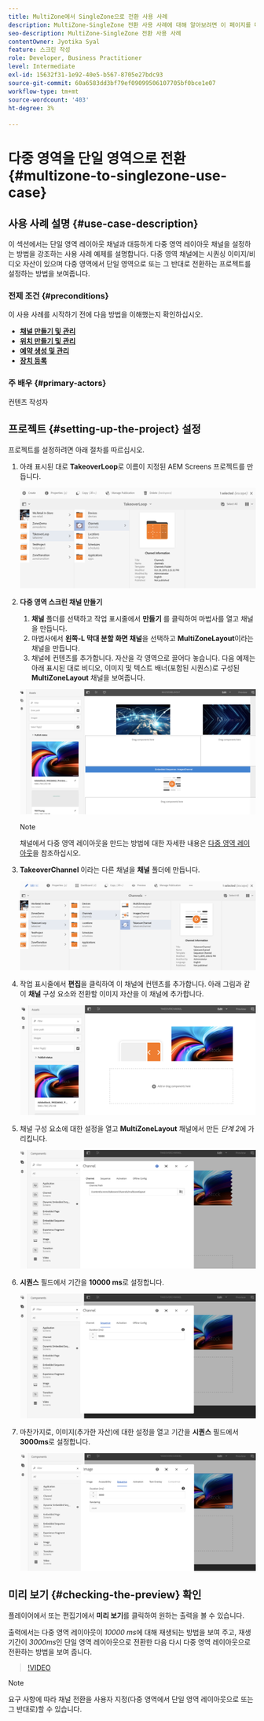 ```yaml
---
title: MultiZone에서 SingleZone으로 전환 사용 사례
description: MultiZone-SingleZone 전환 사용 사례에 대해 알아보려면 이 페이지를 따르십시오.
seo-description: MultiZone-SingleZone 전환 사용 사례
contentOwner: Jyotika Syal
feature: 스크린 작성
role: Developer, Business Practitioner
level: Intermediate
exl-id: 15632f31-1e92-40e5-b567-8705e27bdc93
source-git-commit: 60a6583dd3bf79ef09099506107705bf0bce1e07
workflow-type: tm+mt
source-wordcount: '403'
ht-degree: 3%

---
```


# 다중 영역을 단일 영역으로 전환 {#multizone-to-singlezone-use-case}


## 사용 사례 설명 {#use-case-description}

이 섹션에서는 단일 영역 레이아웃 채널과 대등하게 다중 영역 레이아웃 채널을 설정하는 방법을 강조하는 사용 사례 예제를 설명합니다. 다중 영역 채널에는 시퀀싱 이미지/비디오 자산이 있으며 다중 영역에서 단일 영역으로 또는 그 반대로 전환하는 프로젝트를 설정하는 방법을 보여줍니다.

### 전제 조건 {#preconditions}

이 사용 사례를 시작하기 전에 다음 방법을 이해했는지 확인하십시오.

* **[채널 만들기 및 관리](managing-channels.md)**
* **[위치 만들기 및 관리](managing-locations.md)**
* **[예약 생성 및 관리](managing-schedules.md)**
* **[장치 등록](device-registration.md)**

### 주 배우 {#primary-actors}

컨텐츠 작성자

## 프로젝트 {#setting-up-the-project} 설정

프로젝트를 설정하려면 아래 절차를 따르십시오.

1. 아래 표시된 대로 **TakeoverLoop**&#x200B;로 이름이 지정된 AEM Screens 프로젝트를 만듭니다.

   ![자산](assets/mz-to-sz1.png)


1. **다중 영역 스크린 채널 만들기**

   1. **채널** 폴더를 선택하고 작업 표시줄에서 **만들기** 를 클릭하여 마법사를 열고 채널을 만듭니다.
   1. 마법사에서 **왼쪽-L 막대 분할 화면 채널**&#x200B;을 선택하고 **MultiZoneLayout**&#x200B;이라는 채널을 만듭니다.
   1. 채널에 컨텐츠를 추가합니다. 자산을 각 영역으로 끌어다 놓습니다. 다음 예제는 아래 표시된 대로 비디오, 이미지 및 텍스트 배너(포함된 시퀀스)로 구성된 **MultiZoneLayout** 채널을 보여줍니다.

   ![자산](assets/mz-to-sz2.png)

   >[!NOTE]
   >
   >채널에서 다중 영역 레이아웃을 만드는 방법에 대한 자세한 내용은 [다중 영역 레이아웃](multi-zone-layout-aem-screens.md)을 참조하십시오.


1. **TakeoverChannel** 이라는 다른 채널을 **채널** 폴더에 만듭니다.

   ![자산](assets/mz-to-sz3.png)

1. 작업 표시줄에서 **편집**&#x200B;을 클릭하여 이 채널에 컨텐츠를 추가합니다. 아래 그림과 같이 **채널** 구성 요소와 전환할 이미지 자산을 이 채널에 추가합니다.

   ![자산](assets/mz-to-sz4.png)

1. 채널 구성 요소에 대한 설정을 열고 **MultiZoneLayout** 채널에서 만든 *단계 2*&#x200B;에 가리킵니다.

   ![자산](assets/mz-to-sz5.png)

1. **시퀀스** 필드에서 기간을 **10000 ms**&#x200B;로 설정합니다.

   ![자산](assets/mz-to-sz6.png)

1. 마찬가지로, 이미지(추가한 자산)에 대한 설정을 열고 기간을 **시퀀스** 필드에서 **3000ms**&#x200B;로 설정합니다.

   ![자산](assets/mz-to-sz7.png)

## 미리 보기 {#checking-the-preview} 확인

플레이어에서 또는 편집기에서 **미리 보기**&#x200B;를 클릭하여 원하는 출력을 볼 수 있습니다.

출력에서는 다중 영역 레이아웃이 *10000 ms*&#x200B;에 대해 재생되는 방법을 보여 주고, 재생 기간이 *3000ms*&#x200B;인 단일 영역 레이아웃으로 전환한 다음 다시 다중 영역 레이아웃으로 전환하는 방법을 보여 줍니다.

>[!VIDEO](https://video.tv.adobe.com/v/30366)

>[!NOTE]
>
>요구 사항에 따라 채널 전환을 사용자 지정(다중 영역에서 단일 영역 레이아웃으로 또는 그 반대로)할 수 있습니다.
